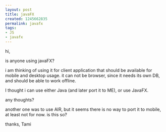 ```yaml
---
layout: post
title: javaFX
created: 1245662835
permalink: javafx
tags:
- JS
- javafx
---
```

hi,

is anyone using javaFX?

i am thinking of using it for client application that should be available for mobile and desktop usage. it can not be browser, since it needs its own DB, and should be able to work offline.

I thought i can use either Java (and later port it to ME), or use JavaFX.

any thoughts?

another one was to use AIR, but it seems there is no way to port it to mobile, at least not for now. is this so? 

thanks,
Tami 
